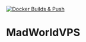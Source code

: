 [![Docker Builds & Push](https://github.com/oveldman/MadWorldVPS/actions/workflows/docker-builds.yml/badge.svg)](https://github.com/oveldman/MadWorldVPS/actions/workflows/docker-builds.yml)

# MadWorldVPS